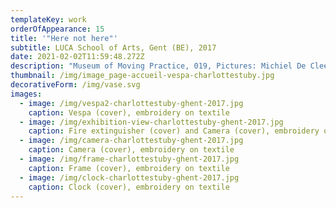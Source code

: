 ```yaml
---
templateKey: work
orderOfAppearance: 15
title: '"Here not here"'
subtitle: LUCA School of Arts, Gent (BE), 2017
date: 2021-02-02T11:59:48.272Z
description: "Museum of Moving Practice, 019, Pictures: Michiel De Cleene, Tom De Visscher "
thumbnail: /img/image_page-accueil-vespa-charlottestuby.jpg
decorativeForm: /img/vase.svg
images:
  - image: /img/vespa2-charlottestuby-ghent-2017.jpg
    caption: Vespa (cover), embroidery on textile
  - image: /img/exhibition-view-charlottestuby-ghent-2017.jpg
    caption: Fire extinguisher (cover) and Camera (cover), embroidery on textile
  - image: /img/camera-charlottestuby-ghent-2017.jpg
    caption: Camera (cover), embroidery on textile
  - image: /img/frame-charlottestuby-ghent-2017.jpg
    caption: Frame (cover), embroidery on textile
  - image: /img/clock-charlottestuby-ghent-2017.jpg
    caption: Clock (cover), embroidery on textile
---
```

